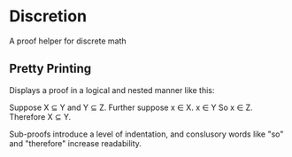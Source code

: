 Discretion
==========

A proof helper for discrete math

## Pretty Printing
Displays a proof in a logical and nested manner like this:

Suppose X ⊆ Y and Y ⊆ Z.
Further suppose x ∈ X.
  x ∈ Y
So x ∈ Z.
Therefore X ⊆ Y.

Sub-proofs introduce a level of indentation, and conslusory words like "so" and "therefore" increase readability.
